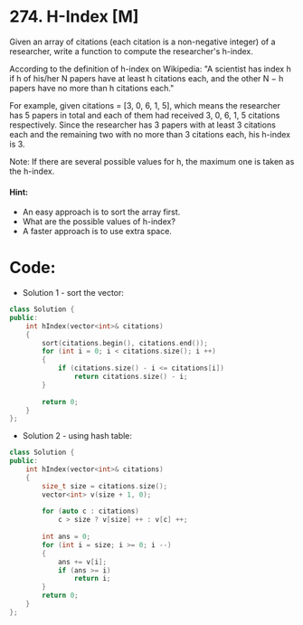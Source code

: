 # 274. H-Index [M]
Given an array of citations (each citation is a non-negative integer) of a researcher, write a function to compute the researcher's h-index.

According to the definition of h-index on Wikipedia: "A scientist has index h if h of his/her N papers have at least h citations each, and the other N − h papers have no more than h citations each."

For example, given citations = [3, 0, 6, 1, 5], which means the researcher has 5 papers in total and each of them had received 3, 0, 6, 1, 5 citations respectively. Since the researcher has 3 papers with at least 3 citations each and the remaining two with no more than 3 citations each, his h-index is 3.

Note: If there are several possible values for h, the maximum one is taken as the h-index.

#### Hint:

- An easy approach is to sort the array first.
- What are the possible values of h-index?
- A faster approach is to use extra space.

# Code:
- Solution 1 - sort the vector:
```c++
class Solution {
public:
    int hIndex(vector<int>& citations) 
    {
        sort(citations.begin(), citations.end());
        for (int i = 0; i < citations.size(); i ++)
        {
            if (citations.size() - i <= citations[i])
                return citations.size() - i;
        }
        
        return 0;
    }
};
```

- Solution 2 - using hash table:
```c++
class Solution {
public:
    int hIndex(vector<int>& citations) 
    {
        size_t size = citations.size();
        vector<int> v(size + 1, 0);
        
        for (auto c : citations)
            c > size ? v[size] ++ : v[c] ++;
            
        int ans = 0;
        for (int i = size; i >= 0; i --)
        {
            ans += v[i];
            if (ans >= i)
                return i;
        }
        return 0;
    }
};
```
